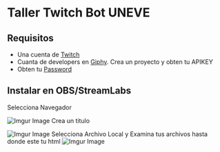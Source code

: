 # Taller Twitch Bot UNEVE

## Requisitos

- Una cuenta de [Twitch](https://www.twitch.tv)
- Cuanta de developers en [Giphy](https://developers.giphy.com). Crea un proyecto y obten tu APIKEY
- Obten tu [Password](https://twitchapps.com/tmi/)

## Instalar en OBS/StreamLabs
Selecciona Navegador

![Imgur Image](https://imgur.com/P81oykC.png)
Crea un titulo

![Imgur Image](https://imgur.com/lYEoQvM.png)
Selecciona Archivo Local y Examina tus archivos hasta donde este tu html
![Imgur Image](https://imgur.com/IaxVlzk.png)

